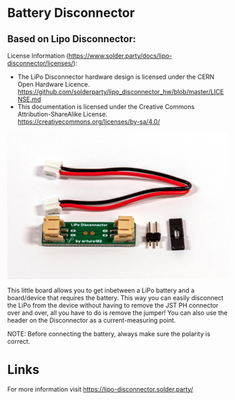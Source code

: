 # Battery Disconnector


## Based on Lipo Disconnector:
License Information (https://www.solder.party/docs/lipo-disconnector/licenses/): 
- The LiPo Disconnector hardware design is licensed under the CERN Open Hardware Licence. https://github.com/solderparty/lipo_disconnector_hw/blob/master/LICENSE.md
- This documentation is licensed under the Creative Commons Attribution-ShareAlike License. https://creativecommons.org/licenses/by-sa/4.0/


![](./img/contents.jpg)


This little board allows you to get inbetween a LiPo battery and a board/device that requires the battery. This way you can easily disconnect the LiPo from the device without having to remove the JST PH connector over and over, all you have to do is remove the jumper! You can also use the header on the Disconnector as a current-measuring point.

NOTE: Before connecting the battery, always make sure the polarity is correct.

# Links

For more information visit https://lipo-disconnector.solder.party/
